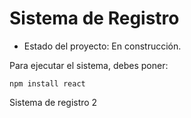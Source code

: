 <h1> Sistema de Registro </h1>

- Estado del proyecto: En construcción.

Para ejecutar el sistema, debes poner: 

```npm install react ```

Sistema de registro 2
